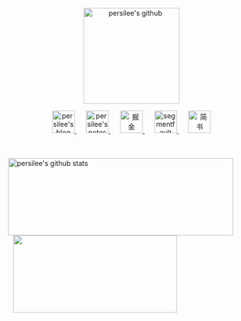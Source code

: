 <p align="center">
    <a href="https://github.com/persilee">
      <img height="196" alt="persilee's github" src="https://cdn.lishaoy.net/github/github1.png" />
    </a>
</p>
<p align="center">
    <a href="https://lishaoy.net/">
      <img width="46" alt="persilee's blog" src="https://cdn.lishaoy.net/github/aca-copy2.png" />
    </a>&nbsp;&nbsp;&nbsp;&nbsp;
    <a href="https://h.lishaoy.net/">
      <img width="46" alt="persilee's notes" src="https://cdn.lishaoy.net/github/notes1.png" />
    </a>&nbsp;&nbsp;&nbsp;&nbsp;
    <a href="https://juejin.im/user/58b3d788570c350069747887">
      <img width="46" alt="掘金" src="https://cdn.lishaoy.net/github/juejin.png" />
    </a>&nbsp;&nbsp;&nbsp;&nbsp;
    <a href="https://segmentfault.com/u/lishaoy">
      <img width="46" alt="segmentfault" src="https://cdn.lishaoy.net/github/sf.png" />
    </a>&nbsp;&nbsp;&nbsp;&nbsp;
    <a href="https://www.jianshu.com/u/8a1ceccf9714">
      <img width="46" alt="简书" src="https://cdn.lishaoy.net/github/jian.png"/>
    </a>
 </p>
 <br/>
 <br/>

<a href="https://github.com/persilee">
  <img align="center" src="https://github-readme-stats.vercel.app/api?username=persilee&show_icons=true&hide=contribs" alt="persilee's github stats" style="width: 460px;height: 158px;"/>
</a>
<a href="https://github.com/persilee">
  <img align="center" src="https://github-readme-stats.vercel.app/api/top-langs/?username=persilee&langs_count=6&hide=JavaScript,HTML,CSS&layout=compact" style="height: 158px;width: 335px;margin-left: 10px;" />
</a>
<br/>
<br/>
